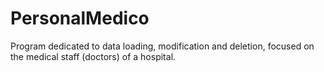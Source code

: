 # PersonalMedico
Program dedicated to data loading, modification and deletion, focused on the medical staff (doctors) of a hospital.

